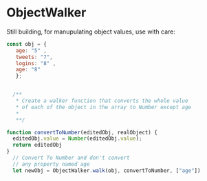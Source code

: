 # ObjectWalker

Still building, for manupulating object values, use with care:

```js
const obj = {
   age: "5" ,
   tweets: "7",
   logins: "8" ,
   age: "8" 
   };


  /**
   * Create a walker function that converts the whole value
   * of each of the object in the array to Number except age
   *
   **/

function convertToNumber(editedObj, realObject) {
  editedObj.value = Number(editedObj.value);
  return editedObj
}
  // Convert To Number and don't convert
  // any property named age
  let newObj = ObjectWalker.walk(obj, convertToNumber, ["age"])
```
